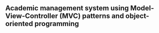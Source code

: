 ## Academic management system using Model-View-Controller (MVC) patterns and object-oriented programming
